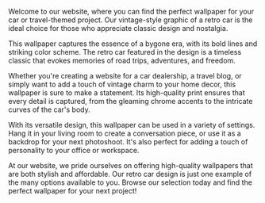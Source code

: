 <!--
Write me content for website with wallpaper "A vintage-style graphic of a retro car for a car or travel website"
-->

<!--font:Poppins-->

Welcome to our website, where you can find the perfect wallpaper for your car or travel-themed project. Our vintage-style graphic of a retro car is the ideal choice for those who appreciate classic design and nostalgia.

This wallpaper captures the essence of a bygone era, with its bold lines and striking color scheme. The retro car featured in the design is a timeless classic that evokes memories of road trips, adventures, and freedom.

Whether you're creating a website for a car dealership, a travel blog, or simply want to add a touch of vintage charm to your home decor, this wallpaper is sure to make a statement. Its high-quality print ensures that every detail is captured, from the gleaming chrome accents to the intricate curves of the car's body.

With its versatile design, this wallpaper can be used in a variety of settings. Hang it in your living room to create a conversation piece, or use it as a backdrop for your next photoshoot. It's also perfect for adding a touch of personality to your office or workspace.

At our website, we pride ourselves on offering high-quality wallpapers that are both stylish and affordable. Our retro car design is just one example of the many options available to you. Browse our selection today and find the perfect wallpaper for your next project!
